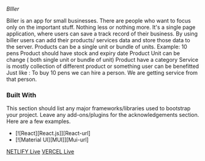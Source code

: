 _BIller_

Biller is an app for small businesses. There are people who want to focus only on the important stuff. Nothing less or nothing more. It's a single page application, where users can save a track record of their business. By using biller users can add their products/ services data and store those data to the server. 
Products can be a single unit or bundle of units. 
Example: 10 pens
Product should have stock and expiry date
Product Unit can be change ( both single unit or bundle of unit)
Product have a category 
Service is mostly collection of different product or something user can be benefitted
Just like : To buy 10 pens we can hire a person. We are getting service from that person.


### Built With

This section should list any major frameworks/libraries used to bootstrap your project. Leave any add-ons/plugins for the acknowledgements section. Here are a few examples.

* [![React][React.js]][React-url]
* [![Material UI][MUI]][Mui-url]


[NETLIFY Live](https://affan-habib.netlify.app/)
[VERCEL Live](https://billing-frontend-ten.vercel.app/)
